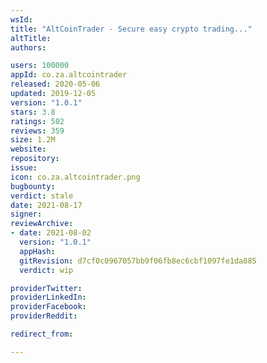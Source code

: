 ```yaml
---
wsId: 
title: "AltCoinTrader - Secure easy crypto trading..."
altTitle: 
authors:

users: 100000
appId: co.za.altcointrader
released: 2020-05-06
updated: 2019-12-05
version: "1.0.1"
stars: 3.8
ratings: 502
reviews: 359
size: 1.2M
website: 
repository: 
issue: 
icon: co.za.altcointrader.png
bugbounty: 
verdict: stale
date: 2021-08-17
signer: 
reviewArchive:
- date: 2021-08-02
  version: "1.0.1"
  appHash: 
  gitRevision: d7cf0c0967057bb9f06fb8ec6cbf1097fe1da885
  verdict: wip

providerTwitter: 
providerLinkedIn: 
providerFacebook: 
providerReddit: 

redirect_from:

---
```



